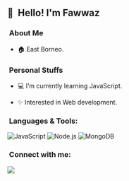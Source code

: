 ## 👋 &nbsp;Hello! I'm Fawwaz

### &nbsp;About Me

- 🏠 East Borneo.

### &nbsp;Personal Stuffs

- 💻 I’m currently learning JavaScript.

- ✨ Interested in Web development.

### &nbsp;Languages & Tools:

  ![JavaScript](https://img.shields.io/badge/JavaScript-d6cc0f?style=for-the-badge&logo=javascript&logoColor=white)
  ![Node.js](https://img.shields.io/badge/Node.js-43853D?style=for-the-badge&logo=node.js&logoColor=white)
  ![MongoDB](https://img.shields.io/badge/MongoDB-4EA94B?style=for-the-badge&logo=mongodb&logoColor=white)

### &nbsp;Connect with me:

[<img src="https://img.shields.io/badge/WhatsApp-25D366?style=for-the-badge&logo=whatsapp&logoColor=white"/>](https://api.whatsapp.com/send/?phone=6287715579966)
